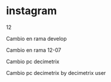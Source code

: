# instagram
12

Cambio en rama develop

Cambio en rama 12-07

Cambio pc decimetrix

Cambio pc decimetrix by decimetrix user
